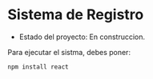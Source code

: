 <h1> Sistema de Registro</h1>

- Estado del proyecto: En construccion.

Para ejecutar el sistma, debes poner:

```npm install react```
